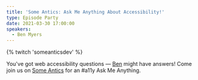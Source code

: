 ```yaml
---
title: 'Some Antics: Ask Me Anything About Accessibility!'
type: Episode Party
date: 2021-03-30 17:00:00
speakers:
  - Ben Myers
---
```


{% twitch 'someanticsdev' %}

You've got web accessibility questions — [Ben](https://twitter.com/BenDMyers) might have answers! Come join us on [Some Antics](https://twitch.tv/SomeAnticsDev) for an #a11y Ask Me Anything.
